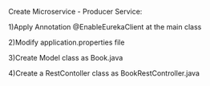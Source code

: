 Create Microservice - Producer Service:

   1)Apply Annotation @EnableEurekaClient at the main class
   
   2)Modify application.properties file
   
   3)Create Model class as Book.java
   
   4)Create a RestContoller class as BookRestController.java
  
